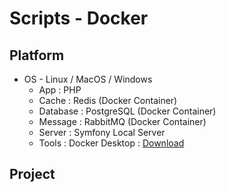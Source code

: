 # Scripts - Docker

## Platform

* OS - Linux / MacOS / Windows
    * App : PHP
    * Cache : Redis (Docker Container)
    * Database : PostgreSQL (Docker Container)
    * Message : RabbitMQ (Docker Container)
    * Server : Symfony Local Server
    * Tools : Docker Desktop : [Download](https://www.docker.com/products/docker-desktop/)

## Project
